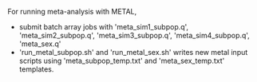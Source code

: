 For running meta-analysis with METAL, 

* submit batch array jobs with 'meta_sim1_subpop.q', 'meta_sim2_subpop.q', 'meta_sim3_subpop.q', 'meta_sim4_subpop.q', 'meta_sex.q'
* 'run_metal_subpop.sh' and 'run_metal_sex.sh' writes new metal input scripts using 'meta_subpop_temp.txt' and 'meta_sex_temp.txt' templates. 
